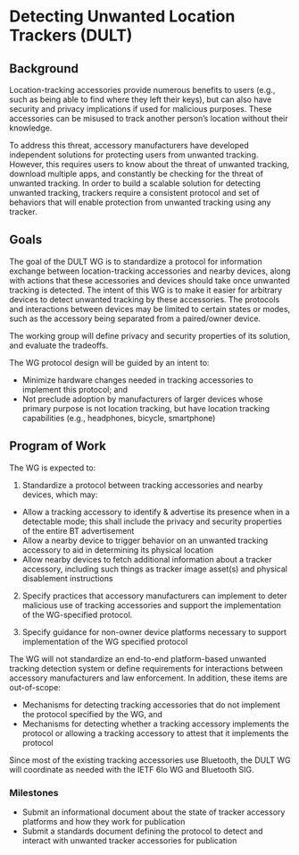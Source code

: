 # Detecting Unwanted Location Trackers (DULT)


## Background
Location-tracking accessories provide numerous benefits to users (e.g., such as being able to find where they left their keys), but can also have security and privacy implications if used for malicious purposes. These accessories can be misused to track another person’s location without their knowledge.


To address this threat, accessory manufacturers have developed independent solutions for protecting users from unwanted tracking. However, this requires users to know about the threat of unwanted tracking, download multiple apps, and constantly be checking for the threat of unwanted tracking. In order to build a scalable solution for detecting unwanted tracking, trackers require a consistent protocol and set of behaviors that will enable protection from unwanted tracking using any tracker.


## Goals


The goal of the DULT WG is to standardize a protocol for information exchange between location-tracking accessories and nearby devices, along with actions that these accessories and devices should take once unwanted tracking is detected. The intent of this WG is to make it easier for arbitrary devices to detect unwanted tracking by these accessories. The protocols and interactions between devices may be limited to certain states or modes, such as the accessory being separated from a paired/owner device.


The working group will define privacy and security properties of its solution, and evaluate the tradeoffs.


The WG protocol design will be guided by an intent to:

* Minimize hardware changes needed in tracking accessories to implement this protocol; and
* Not preclude adoption by manufacturers of larger devices whose primary purpose is not location tracking, but have location tracking capabilities (e.g., headphones, bicycle, smartphone)


## Program of Work


The WG is expected to:

1. Standardize a protocol between tracking accessories and nearby devices, which may:

 * Allow a tracking accessory to identify & advertise its presence when in a detectable mode; this shall include the privacy and security properties of the entire BT advertisement
 * Allow a nearby device to trigger behavior on an unwanted tracking accessory to aid in determining its physical location
 * Allow nearby devices to fetch additional information about a tracker accessory, including such things as tracker image asset(s) and physical disablement instructions


2. Specify practices that accessory manufacturers can implement to deter malicious use of tracking accessories and support the implementation of the WG-specified protocol.


3. Specify guidance for non-owner device platforms necessary to support implementation of the WG specified protocol



The WG will not standardize an end-to-end platform-based unwanted tracking detection system or define requirements for interactions between accessory manufacturers and law enforcement. In addition, these items are out-of-scope:

 * Mechanisms for detecting tracking accessories that do not implement the protocol specified by the WG, and
 * Mechanisms for detecting whether a tracking accessory implements the protocol or allowing a tracking accessory to attest that it implements the protocol


Since most of the existing tracking accessories use Bluetooth, the DULT WG will coordinate as needed with the IETF 6lo WG and Bluetooth SIG.


### Milestones

* Submit an informational document about the state of tracker accessory platforms and how they work for publication
* Submit a standards document defining the protocol to detect and interact with unwanted tracker accessories for publication
